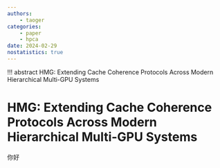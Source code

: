 ```yaml
---
authors:
    - taoger
categories:
    - paper
    - hpca
date: 2024-02-29
nostatistics: true
---
```

<!-- more -->
!!! abstract
    HMG: Extending Cache Coherence Protocols Across Modern Hierarchical Multi-GPU Systems
    
# HMG: Extending Cache Coherence Protocols Across Modern Hierarchical Multi-GPU Systems
你好